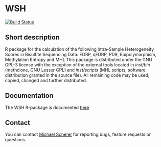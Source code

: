 # WSH
[![Build Status](https://travis-ci.org/schmic05/WSH_package.svg?branch=master)](https://travis-ci.org/schmic05/WSH_package)

## Short description
R package for the calculation of the following Intra-Sample Heterogeneity Scores in Bisulfite Sequencing Data: FDRP, qFDRP, PDR, Epipolymorphism, Methylation Entropy and MHL
This package is distributed under the GNU GPL-3 license with the exception of the external tools located in *inst/bin* (methclone, GNU Lesser GPL) and *inst/scripts* (MHL scripts, software distribution granted in the source file). All remaining code may be used, copied, changed and further distributed.

## Documentation
The WSH R-package is documented [here](vignettes/WSH.md)

## Contact
You can contact [Michael Scherer](mailto:mscherer@mpi-inf.mpg.de) for reporting bugs, feature requests or questions.
